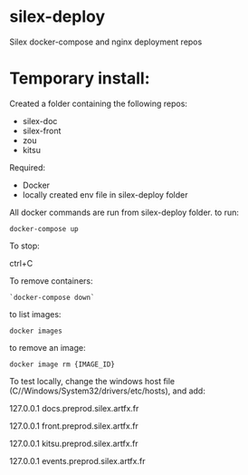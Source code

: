 # silex-deploy
Silex docker-compose and nginx deployment repos

# Temporary install:

Created a folder containing the following repos:
  - silex-doc
  - silex-front
  - zou
  - kitsu
 
 Required:
  - Docker
  - locally created env file in silex-deploy folder
 
 All docker commands are run from silex-deploy folder.
 to run:
 
  `docker-compose up`
  
  To stop:
  
  ctrl+C
  
  To remove containers:
  
  
    `docker-compose down`
    
   to list images:
   
   `docker images`
   
   to remove an image:
   
   `docker image rm {IMAGE_ID}`
   
   To test locally, change the windows host file (C//Windows/System32/drivers/etc/hosts), and add:
   
   
  127.0.0.1 docs.preprod.silex.artfx.fr
  
  
  127.0.0.1 front.preprod.silex.artfx.fr
  
  
  127.0.0.1 kitsu.preprod.silex.artfx.fr
  
  
  127.0.0.1 events.preprod.silex.artfx.fr
   
